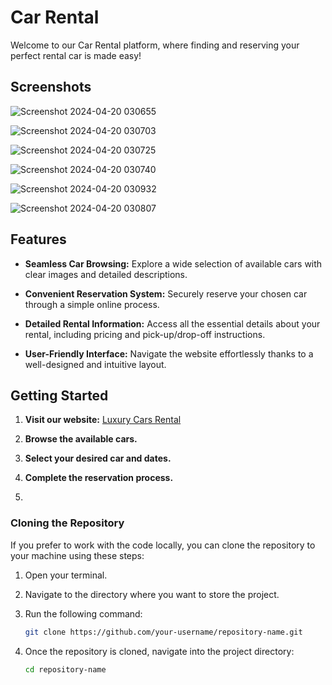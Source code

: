 # Car Rental 

Welcome to our Car Rental platform, where finding and reserving your perfect rental car is made easy!

## Screenshots

![Screenshot 2024-04-20 030655](https://github.com/CocoShesh/Car-Rental-App/assets/110368170/2a643ac5-0fef-41c0-ab77-87388e11ea5f)
   
![Screenshot 2024-04-20 030703](https://github.com/CocoShesh/Car-Rental-App/assets/110368170/792125ed-de78-4862-b35d-869e0075def6)
  
![Screenshot 2024-04-20 030725](https://github.com/CocoShesh/Car-Rental-App/assets/110368170/244998ec-f811-4e77-85aa-24289ee88d4f)
  
![Screenshot 2024-04-20 030740](https://github.com/CocoShesh/Car-Rental-App/assets/110368170/3ad99b76-9068-40fd-9088-ab32a92867c5)
  
![Screenshot 2024-04-20 030932](https://github.com/CocoShesh/Car-Rental-App/assets/110368170/93f0becd-3d80-4e34-a690-3a4c31d2efee)

![Screenshot 2024-04-20 030807](https://github.com/CocoShesh/Car-Rental-App/assets/110368170/4bb1ccff-f273-4608-8fd4-ff62469511f6)

## Features

- **Seamless Car Browsing:** Explore a wide selection of available cars with clear images and detailed descriptions.
  
- **Convenient Reservation System:** Securely reserve your chosen car through a simple online process.
  
- **Detailed Rental Information:** Access all the essential details about your rental, including pricing and pick-up/drop-off instructions.
  
- **User-Friendly Interface:** Navigate the website effortlessly thanks to a well-designed and intuitive layout.


## Getting Started

1. **Visit our website:** [Luxury Cars Rental](https://luxury-cars-rental.netlify.app/)
   
2. **Browse the available cars.**
   
3. **Select your desired car and dates.**
   
4. **Complete the reservation process.**
5. 

### Cloning the Repository

If you prefer to work with the code locally, you can clone the repository to your machine using these steps:

1. Open your terminal.

2. Navigate to the directory where you want to store the project.

3. Run the following command:

   ```bash
   git clone https://github.com/your-username/repository-name.git

4. Once the repository is cloned, navigate into the project directory:
   ```bash
   cd repository-name

